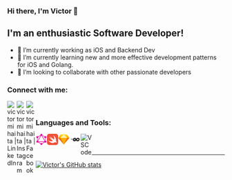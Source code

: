 ### Hi there, I'm Victor 👋

## I'm an enthusiastic Software Developer!
- 🔭 I’m currently working as iOS and Backend Dev
- 🌱 I’m currently learning new and more effective development patterns for iOS and Golang.
- 👯 I’m looking to collaborate with other passionate developers

### Connect with me:

[<img align="left" alt="victormihaita | LinkedIn" width="22px" src="https://cdn.jsdelivr.net/npm/simple-icons@v3/icons/linkedin.svg" />](https://www.linkedin.com/in/vmihai12/)
[<img align="left" alt="victormihaita | Instagram" width="22px" src="https://cdn.jsdelivr.net/npm/simple-icons@v3/icons/instagram.svg" />](https://www.instagram.com/victormihaita/)
[<img align="left" alt="victormihaita | Facebook" width="22px" src="https://cdn.jsdelivr.net/npm/simple-icons@v3/icons/facebook.svg" />](https://www.facebook.com/vmihai12/)

<br />

### Languages and Tools:

[<img align="left" alt="GraphQL" width="26px" src="https://raw.githubusercontent.com/github/explore/80688e429a7d4ef2fca1e82350fe8e3517d3494d/topics/graphql/graphql.png" />](https://www.apollographql.com)

[<img align="left" alt="Swift" width="26px" src="https://raw.githubusercontent.com/github/explore/80688e429a7d4ef2fca1e82350fe8e3517d3494d/topics/swift/swift.png" />](https://developer.apple.com/swift/)

[<img align="left" alt="Sketch" width="26px" src="https://raw.githubusercontent.com/github/explore/a5995564b5ff71c41da080abc49f1ba4132127c1/topics/sketch/sketch.png" />](https://www.sketch.com)

[<img align="left" alt="Golang" width="26px" src="https://raw.githubusercontent.com/github/explore/a5995564b5ff71c41da080abc49f1ba4132127c1/topics/go/go.png" />](https://go.dev)

[<img align="left" alt="VSCode" width="26px" src="https://upload.wikimedia.org/wikipedia/commons/9/9a/Visual_Studio_Code_1.35_icon.svg" />](https://vscode.dev)

<br />
<br />

---

[![Victor's GitHub stats](https://github-readme-stats.vercel.app/api?username=victormihaita)](https://github.com/victormihaita/github-readme-stats)
